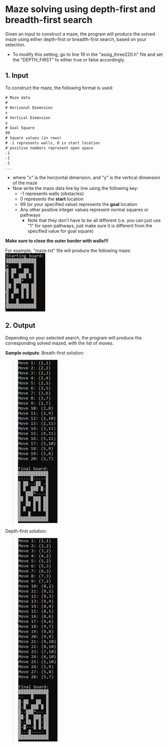﻿# Maze solving using depth-first and breadth-first search

Given an input to construct a maze, the program will produce the solved maze using either depth-first or breadth-first search, based on your selection.

-   To modify this setting, go to line 19 in the "assig_three220.h" file and set the "DEPTH_FIRST" to either true or false accordingly.

## 1. Input

To construct the maze, the following format is used:

```dotnetcli
# Maze data
#
# Horizonal Dimension
x
# Vertical Dimension
y
# Goal Square
99
# Square values (in rows)
# -1 represents walls, 0 is start location
# positive numbers represent open space
-1
-1
-1
...
```

- where "x" is the horizontal dimension, and "y" is the vertical dimension of the maze
- Now write the maze data line by line using the following key:
  - -1 represents walls (obstacles)
  - 0 represents the **start** location
  - 99 (or your specified value) represents the **goal** location
  - Any other positive integer values represent normal squares or pathways
    - Note that they don't have to be all different (i.e. you can just use "1" for open pathways, just make sure it is different from the specified value for goal square)


**Make sure to close the outer border with walls!!!**

For example, "maze.txt" file will produce the following maze:
![Maze example](./images/Output%20-%20Starting%20Maze%20example.PNG)


## 2. Output
Depending on your selected search, the program will produce the corresponding solved mazed, with the list of moves. 

**Sample outputs**:
Breath-first solution:
>![Breath-first solution](./images/Output%20-%20Breadth-first%20search.PNG)

Depth-first solution:
>![Depth-first solution](./images/Output%20-%20Depth-first%20search.PNG)